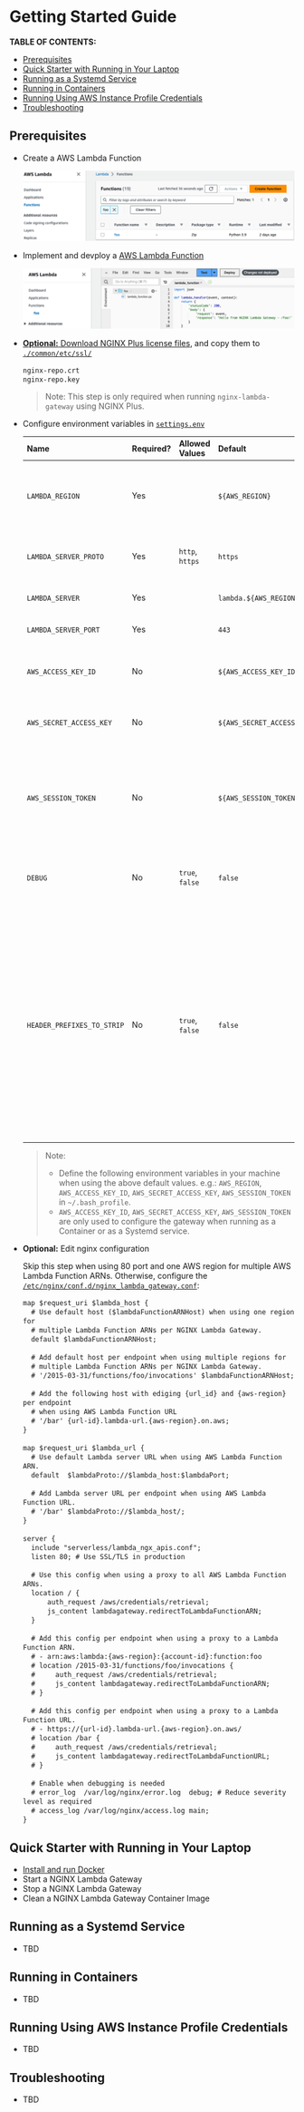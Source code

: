 # Getting Started Guide

**TABLE OF CONTENTS:**
- [Prerequisites](#prerequisites)
- [Quick Starter with Running in Your Laptop](#quick-starter-with-running-in-your-laptop)
- [Running as a Systemd Service](#running-as-a-systemd-service)
- [Running in Containers](#running-in-containers)
- [Running Using AWS Instance Profile Credentials](#running-using-aws-instance-profile-credentials)
- [Troubleshooting](#troubleshooting)

## Prerequisites
- Create a AWS Lambda Function
  
  ![](../docs/img/lambda-func-creation.png)

- Implement and devploy a [AWS Lambda Function](../examples/01-all-lambda-function-arns/lambda_functions/foo.py)

  ![](../docs/img/lambda-func-deployment.png)

- [**Optional:** Download NGINX Plus license files](https://www.nginx.com/free-trial-request/), and copy them to [`./common/etc/ssl/`](../common/etc/ssl/)

  ```
  nginx-repo.crt
  nginx-repo.key
  ```
  > Note: This step is only required when running `nginx-lambda-gateway` using NGINX Plus.

- Configure environment variables in [`settings.env`](../settings.env)

  | Name                       | Required? | Allowed Values  | Default                              | Description                                   |
  |----------------------------|-----------|-----------------|--------------------------------------|-----------------------------------------------|
  | `LAMBDA_REGION`            | Yes       |                 | `${AWS_REGION}`                      | Lambda region whose servers you want to send the requests |
  | `LAMBDA_SERVER_PROTO`      | Yes       | `http`, `https` | `https`                              | Protocol to used connect to Lambda server     |
  | `LAMBDA_SERVER`            | Yes       |                 | `lambda.${AWS_REGION}.amazonaws.com` | Lambda host to connect to                     |
  | `LAMBDA_SERVER_PORT`       | Yes       |                 | `443`                                | SSL/TLS port to connect to                    |
  | `AWS_ACCESS_KEY_ID`        | No        |                 | `${AWS_ACCESS_KEY_ID}`               | AWS access key associated with an IAM account |
  | `AWS_SECRET_ACCESS_KEY`    | No        |                 | `${AWS_SECRET_ACCESS_KEY}`           | AWS secret key associated with the access key |
  | `AWS_SESSION_TOKEN`        | No        |                 | `${AWS_SESSION_TOKEN}`               | AWS session token value that is required if you are using temporary security credentials |
  | `DEBUG`                    | No        | `true`, `false` | `false`                              | Flag enabling AWS signatures debug output     |
  | `HEADER_PREFIXES_TO_STRIP` | No        | `true`, `false` | `false`                              | A list of HTTP header prefixes that exclude headers client responses. List should be specified in lower-case and a semicolon (;) should be used to as a deliminator between values. For example: `x-amz-;x-something-` |

  > Note: 
  > - Define the following environment variables in your machine when using the above default values.
  >   e.g.: `AWS_REGION`, `AWS_ACCESS_KEY_ID`, `AWS_SECRET_ACCESS_KEY`, `AWS_SESSION_TOKEN` in `~/.bash_profile`.
  > - `AWS_ACCESS_KEY_ID`, `AWS_SECRET_ACCESS_KEY`, `AWS_SESSION_TOKEN` are only used to configure the gateway when running as a Container or as a Systemd service.
 
- **Optional:** Edit nginx configuration

  Skip this step when using 80 port and one AWS region for multiple AWS Lambda Function ARNs. Otherwise, configure the [`/etc/nginx/conf.d/nginx_lambda_gateway.conf`](../common/etc/nginx/conf.d/nginx_lambda_gateway.conf):

  ```nginx
  map $request_uri $lambda_host {
    # Use default host ($lambdaFunctionARNHost) when using one region for
    # multiple Lambda Function ARNs per NGINX Lambda Gateway.
    default $lambdaFunctionARNHost;

    # Add default host per endpoint when using multiple regions for
    # multiple Lambda Function ARNs per NGINX Lambda Gateway.
    # '/2015-03-31/functions/foo/invocations' $lambdaFunctionARNHost;

    # Add the following host with ediging {url_id} and {aws-region} per endpoint
    # when using AWS Lambda Function URL
    # '/bar' {url-id}.lambda-url.{aws-region}.on.aws;
  }

  map $request_uri $lambda_url {
    # Use default Lambda server URL when using AWS Lambda Function ARN.
    default  $lambdaProto://$lambda_host:$lambdaPort;

    # Add Lambda server URL per endpoint when using AWS Lambda Function URL.
    # '/bar' $lambdaProto://$lambda_host/;
  }

  server {
    include "serverless/lambda_ngx_apis.conf";
    listen 80; # Use SSL/TLS in production

    # Use this config when using a proxy to all AWS Lambda Function ARNs.
    location / {
        auth_request /aws/credentials/retrieval;
        js_content lambdagateway.redirectToLambdaFunctionARN;
    }

    # Add this config per endpoint when using a proxy to a Lambda Function ARN.
    # - arn:aws:lambda:{aws-region}:{account-id}:function:foo
    # location /2015-03-31/functions/foo/invocations {
    #     auth_request /aws/credentials/retrieval;
    #     js_content lambdagateway.redirectToLambdaFunctionARN;
    # }

    # Add this config per endpoint when using a proxy to a Lambda Function URL.
    # - https://{url-id}.lambda-url.{aws-region}.on.aws/
    # location /bar {
    #     auth_request /aws/credentials/retrieval;
    #     js_content lambdagateway.redirectToLambdaFunctionURL;
    # }

    # Enable when debugging is needed
    # error_log  /var/log/nginx/error.log  debug; # Reduce severity level as required
    # access_log /var/log/nginx/access.log main;
  }
  ```

## Quick Starter with Running in Your Laptop
- [Install and run Docker](https://docs.docker.com/engine/install/)
- Start a NGINX Lambda Gateway
- Stop a NGINX Lambda Gateway
- Clean a NGINX Lambda Gateway Container Image

## Running as a Systemd Service
- TBD

## Running in Containers
- TBD

## Running Using AWS Instance Profile Credentials
- TBD

## Troubleshooting
- TBD

